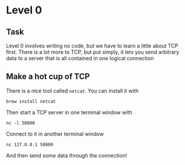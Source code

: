 # Level 0


## Task
Level 0 involves writing no code, but we have to learn a little about TCP first. There is a lot more to TCP, but put simply, it lets you send arbitrary data to a server that is all contained in one logical connection

## Make a hot cup of TCP
There is a nice tool called `netcat`. You can install it with

```
brew install netcat
```

Then start a TCP server in one terminal window with
```
nc -l 50000
```

Connect to it in another terminal window 
```
nc 127.0.0.1 50000
```

And then send some data through the connection!